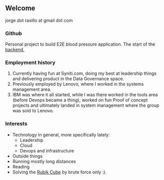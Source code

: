## Welcome

jorge dot rasillo at gmail dot com

### Github

Personal project to build E2E blood pressure application. The start of the [backend.](https://github.com/jorgerasillo/anubis)

### Employment history

1) Currently having fun at Syniti.com, doing my best at leadership things and delivering product in the Data Governance space.
1) Previously employed by Lenovo, where I worked in the systems management area.
1) IBM was where it all started, while I was there worked in the tools area (before Devops became a thing), worked on fun Proof of concept projects and ultimately landed in system management where the group was sold to Lenovo.

### Interests

- Technology in general, more specifically lately:
  - Leadership
  - Cloud
  - Devops and infrastructure
- Outside things 
- Running mostly long distances
- Reading
- Solving the [Rubik Cube](https://www.youtube.com/watch?v=1t1OL2zN0LQ&t=1s) by brute force only :).
